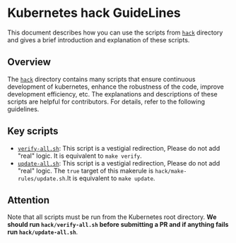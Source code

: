 # Kubernetes hack GuideLines

This document describes how you can use the scripts from [`hack`](.) directory
and gives a brief introduction and explanation of these scripts.

## Overview

The [`hack`](.) directory contains many scripts that ensure continuous development of kubernetes,
enhance the robustness of the code, improve development efficiency, etc.
The explanations and descriptions of these scripts are helpful for contributors.
For details, refer to the following guidelines.

## Key scripts

* [`verify-all.sh`](verify-all.sh): This script is a vestigial redirection, Please do not add "real" logic. It is equivalent to `make verify`.
* [`update-all.sh`](update-all.sh): This script is a vestigial redirection, Please do not add "real" logic.
The `true` target of this makerule is `hack/make-rules/update.sh`.It is equivalent to `make update`.

## Attention
Note that all scripts must be run from the Kubernetes root directory.
**We should run `hack/verify-all.sh` before submitting a PR and if anything fails run `hack/update-all.sh`**.



